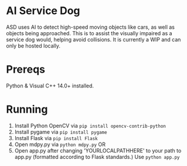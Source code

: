 # AI Service Dog
ASD uses AI to detect high-speed moving objects like cars, as well as objects being approached. This is to assist the visually impaired as a service dog would, helping avoid collisions.
It is currently a WIP and can only be hosted locally.

# Prereqs
Python & Visual C++ 14.0+ installed.

# Running
1. Install Python OpenCV via
   ```pip install opencv-contrib-python```
2. Install pygame via
   ```pip install pygame```
3. Install Flask via
   ```pip install Flask```
4. Open mdpy.py via
   ```python mdpy.py```
OR
4. Open app.py after changing 'YOURLOCALPATHHERE' to your path to app.py (formatted according to Flask standards.) Use
   ```python app.py```


